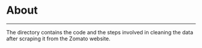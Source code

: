 # About
-----
The directory contains the code and the steps involved in cleaning the data after scraping it from the Zomato website.
